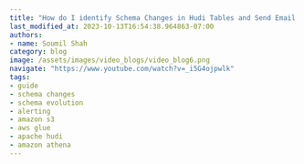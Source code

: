 ```yaml
---
title: "How do I identify Schema Changes in Hudi Tables and Send Email Alert when New Column added/removed"
last_modified_at: 2023-10-13T16:54:38.964863-07:00
authors:
- name: Soumil Shah
category: blog
image: /assets/images/video_blogs/video_blog6.png
navigate: "https://www.youtube.com/watch?v=_i5G4ojpwlk"
tags:
- guide
- schema changes
- schema evolution
- alerting
- amazon s3
- aws glue
- apache hudi
- amazon athena
---
```


